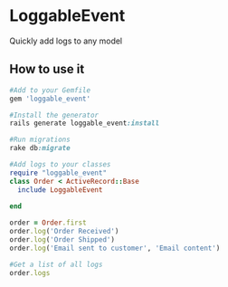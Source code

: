 # LoggableEvent #
Quickly add logs to any model


## How to use it ##
```ruby
#Add to your Gemfile
gem 'loggable_event'

#Install the generator
rails generate loggable_event:install

#Run migrations
rake db:migrate

#Add logs to your classes
require "loggable_event"
class Order < ActiveRecord::Base
  include LoggableEvent
  
end 

order = Order.first
order.log('Order Received')
order.log('Order Shipped')
order.log('Email sent to customer', 'Email content')

#Get a list of all logs
order.logs

```

